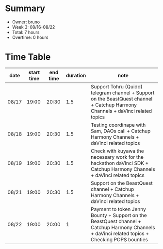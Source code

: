 # Summary
* Owner: bruno
* Week 3: 08/16-08/22
* Total: 7 hours
* Overtime: 0 hours

# Time Table
| date  | start time  | end time | duration  |  note |
|---|---|---|---|---|
| 08/17  | 19:00  | 20:30  | 1.5  | Support Tohru (Quidd) telegram channel  + Support on the BeastQuest channel + Catchup Harmony Channels + daVinci related topics  |
| 08/18  | 19:00  | 20:30  | 1.5  | Testing coordinape with Sam, DAOs call +  Catchup Harmony Channels + daVinci related topics  |
| 08/19  | 19:00  | 20:30  | 1.5  | Check with kuyawa the necessary work for the hackathon daVinci SDK + Catchup Harmony Channels + daVinci related topics  |
| 08/21  | 19:00  | 20:30  | 1.5  | Support on the BeastQuest channel + Catchup Harmony Channels + daVinci related topics  |
| 08/22  | 19:00  | 20:00  | 1    | Payment to token Jenny Bounty + Support on the BeastQuest channel + Catchup Harmony Channels + daVinci related topics + Checking POPS bounties   |
